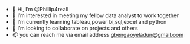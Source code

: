 - 👋 Hi, I’m @Phillip4reall
- 👀 I’m interested in meeting my fellow data analyst to work together
- 🌱 I’m currently learning tableau,power bi,sql,excel and python
- 💞️ I’m looking to collaborate on projects and others 
- 📫 you can reach me via email address gbengaoyeladun@gmail.com

<!---
Phillip4reall/Phillip4reall is a ✨ special ✨ repository because its `README.md` (this file) appears on your GitHub profile.
You can click the Preview link to take a look at your changes.
--->
